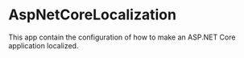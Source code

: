 # AspNetCoreLocalization
This app contain the configuration of how to make an ASP.NET Core application localized.
